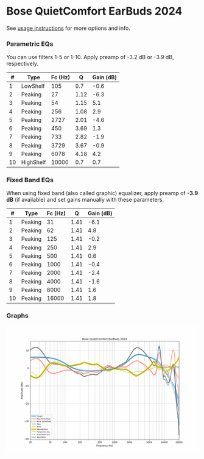 # Bose QuietComfort EarBuds 2024
See [usage instructions](https://github.com/jaakkopasanen/AutoEq#usage) for more options and info.

### Parametric EQs
You can use filters 1-5 or 1-10. Apply preamp of -3.2 dB or -3.9 dB, respectively.

|   # | Type      |   Fc (Hz) |    Q |   Gain (dB) |
|-----|-----------|-----------|------|-------------|
|   1 | LowShelf  |       105 | 0.7  |        -0.6 |
|   2 | Peaking   |        27 | 1.12 |        -6.3 |
|   3 | Peaking   |        54 | 1.15 |         5.1 |
|   4 | Peaking   |       256 | 1.08 |         2.9 |
|   5 | Peaking   |      2727 | 2.01 |        -4.6 |
|   6 | Peaking   |       450 | 3.69 |         1.3 |
|   7 | Peaking   |       733 | 2.82 |        -1.9 |
|   8 | Peaking   |      3729 | 3.67 |        -0.9 |
|   9 | Peaking   |      6078 | 4.18 |         4.2 |
|  10 | HighShelf |     10000 | 0.7  |         0.7 |

### Fixed Band EQs
When using fixed band (also called graphic) equalizer, apply preamp of **-3.9 dB** (if available) and set gains manually with these parameters.

|   # | Type    |   Fc (Hz) |    Q |   Gain (dB) |
|-----|---------|-----------|------|-------------|
|   1 | Peaking |        31 | 1.41 |        -6.1 |
|   2 | Peaking |        62 | 1.41 |         4.8 |
|   3 | Peaking |       125 | 1.41 |        -0.2 |
|   4 | Peaking |       250 | 1.41 |         2.9 |
|   5 | Peaking |       500 | 1.41 |         0.6 |
|   6 | Peaking |      1000 | 1.41 |        -0.4 |
|   7 | Peaking |      2000 | 1.41 |        -2.4 |
|   8 | Peaking |      4000 | 1.41 |        -1.6 |
|   9 | Peaking |      8000 | 1.41 |         1.6 |
|  10 | Peaking |     16000 | 1.41 |         1.8 |

### Graphs
![](./Bose%20QuietComfort%20EarBuds%202024.png)
